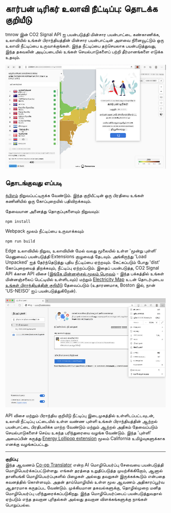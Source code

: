 <!--
CO_OP_TRANSLATOR_METADATA:
{
  "original_hash": "26fd39046d264ba185dcb086d3a8cf3e",
  "translation_date": "2025-10-11T12:19:34+00:00",
  "source_file": "5-browser-extension/start/README.md",
  "language_code": "ta"
}
-->
# கார்பன் டிரிகர் உலாவி நீட்டிப்பு: தொடக்க குறியீடு

tmrow இன் CO2 Signal API ஐ பயன்படுத்தி மின்சார பயன்பாட்டை கண்காணிக்க, உலாவியில் உங்கள் பிராந்தியத்தின் மின்சார பயன்பாட்டின் அளவை நினைவூட்டும் ஒரு உலாவி நீட்டிப்பை உருவாக்குங்கள். இந்த நீட்டிப்பை தற்செயலாக பயன்படுத்துவது, இந்த தகவலின் அடிப்படையில் உங்கள் செயல்பாடுகளைப் பற்றி தீர்மானங்களை எடுக்க உதவும்.

![extension screenshot](../../../../translated_images/extension-screenshot.0e7f5bfa110e92e3875e1bc9405edd45a3d2e02963e48900adb91926a62a5807.ta.png)

## தொடங்குவது எப்படி

[ந்பிஎம்](https://npmjs.com) நிறுவப்பட்டிருக்க வேண்டும். இந்த குறியீட்டின் ஒரு பிரதியை உங்கள் கணினியில் ஒரு கோப்புறையில் பதிவிறக்கவும்.

தேவையான அனைத்து தொகுப்புகளையும் நிறுவவும்:

```
npm install
```

Webpack மூலம் நீட்டிப்பை உருவாக்கவும்

```
npm run build
```

Edge உலாவியில் நிறுவ, உலாவியின் மேல் வலது மூலையில் உள்ள 'மூன்று புள்ளி' மெனுவைப் பயன்படுத்தி Extensions குழுவைத் தேடவும். அங்கிருந்து 'Load Unpacked' ஐத் தேர்ந்தெடுத்து புதிய நீட்டிப்பை ஏற்றவும். கேட்கப்படும் போது 'dist' கோப்புறையைத் திறக்கவும், நீட்டிப்பு ஏற்றப்படும். இதைப் பயன்படுத்த, CO2 Signal API க்கான API விசை ([இங்கே மின்னஞ்சல் மூலம் பெறவும்](https://www.co2signal.com/) - இந்த பக்கத்தில் உங்கள் மின்னஞ்சலைப் பெட்டியில் உள்ளிடவும்) மற்றும் [Electricity Map](https://www.electricitymap.org/map) உடன் தொடர்புடைய [உங்கள் பிராந்தியத்தின் குறியீடு](http://api.electricitymap.org/v3/zones) தேவைப்படும் (உதாரணமாக, Boston இல், நான் 'US-NEISO' ஐப் பயன்படுத்துகிறேன்).

![installing](../../../../translated_images/install-on-edge.78634f02842c48283726c531998679a6f03a45556b2ee99d8ff231fe41446324.ta.png)

API விசை மற்றும் பிராந்திய குறியீடு நீட்டிப்பு இடைமுகத்தில் உள்ளிடப்பட்டவுடன், உலாவி நீட்டிப்பு பட்டையில் உள்ள வண்ண புள்ளி உங்கள் பிராந்தியத்தின் ஆற்றல் பயன்பாட்டை பிரதிபலிக்க மாற்ற வேண்டும் மற்றும் ஆற்றல் அதிகம் தேவைப்படும் செயல்பாடுகளைச் செய்ய உகந்த பரிந்துரையை வழங்க வேண்டும். இந்த 'புள்ளி' அமைப்பின் கருத்து [Energy Lollipop extension](https://energylollipop.com/) மூலம் California உமிழ்வுகளுக்காக எனக்கு வழங்கப்பட்டது.

---

**குறிப்பு**:  
இந்த ஆவணம் [Co-op Translator](https://github.com/Azure/co-op-translator) என்ற AI மொழிபெயர்ப்பு சேவையை பயன்படுத்தி மொழிபெயர்க்கப்பட்டுள்ளது. எங்கள் தரத்தை உறுதிப்படுத்த முயற்சிக்கிறோம், ஆனால் தானியங்கி மொழிபெயர்ப்புகளில் பிழைகள் அல்லது தவறுகள் இருக்கக்கூடும் என்பதை கவனத்தில் கொள்ளவும். அதன் தாய்மொழியில் உள்ள மூல ஆவணம் அதிகாரப்பூர்வ ஆதாரமாக கருதப்பட வேண்டும். முக்கியமான தகவல்களுக்கு, தொழில்முறை மனித மொழிபெயர்ப்பு பரிந்துரைக்கப்படுகிறது. இந்த மொழிபெயர்ப்பைப் பயன்படுத்துவதால் ஏற்படும் எந்த தவறான புரிதல்கள் அல்லது தவறான விளக்கங்களுக்கு நாங்கள் பொறுப்பல்ல.